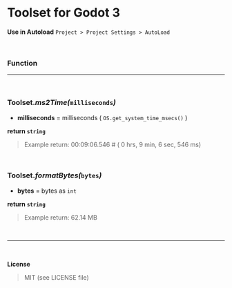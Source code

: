 # Toolset for Godot 3

**Use in Autoload** `Project > Project Settings > AutoLoad`

<br />

### Function

___

<br />

### **Toolset._ms2Time(_`milliseconds`_)_**

+ **milliseconds** = milliseconds ( `OS.get_system_time_msecs()` )

**return `string`**
> Example return: 00:09:06.546  # ( 0 hrs, 9 min, 6 sec, 546 ms)

<br />

### **Toolset._formatBytes(_`bytes`_)_**

+ **bytes** = bytes as `int`

**return `string`**
> Example return: 62.14 MB

<br />

___

<br />

**License**

> MIT (see LICENSE file)
